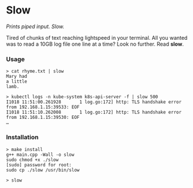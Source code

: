 # Slow
_Prints piped input. Slow._

Tired of chunks of text reaching lightspeed in your terminal. All you wanted was to read a 10GB log file one line at a time? Look no further. Read **slow**.

### Usage
```
> cat rhyme.txt | slow
Mary had
a little
lamb.

> kubectl logs -n kube-system k8s-api-server -f | slow 500
I1018 11:51:00.261928       1 log.go:172] http: TLS handshake error from 192.168.1.15:39533: EOF
I1018 11:51:10.262008       1 log.go:172] http: TLS handshake error from 192.168.1.15:39530: EOF
…
```

### Installation
```
> make install
g++ main.cpp -Wall -o slow
sudo chmod +x ./slow
[sudo] password for root:
sudo cp ./slow /usr/bin/slow

> slow
```
